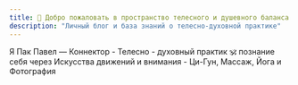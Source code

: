 ```yaml
---
title: 💫 Добро пожаловать в пространство телесного и душевного баланса
description: "Личный блог и база знаний о телесно-духовной практике" 
---
```

Я Пак Павел — Коннектор - Телесно - духовный практик 🕉 познание себя через Искусства движений и внимания - Ци-Гун, Массаж, Йога и Фотография